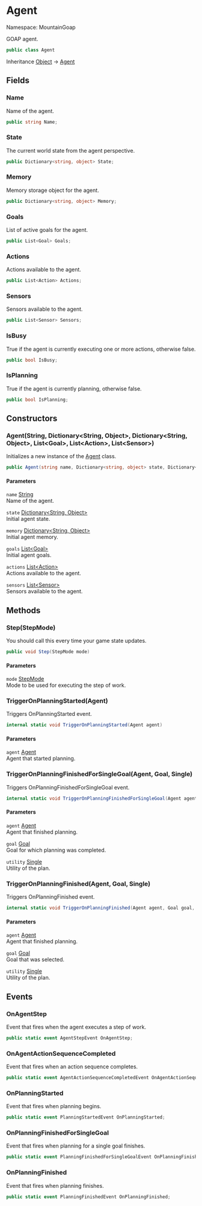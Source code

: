 # Agent

Namespace: MountainGoap

GOAP agent.

```csharp
public class Agent
```

Inheritance [Object](https://docs.microsoft.com/en-us/dotnet/api/system.object) → [Agent](./mountaingoap.agent.md)

## Fields

### **Name**

Name of the agent.

```csharp
public string Name;
```

### **State**

The current world state from the agent perspective.

```csharp
public Dictionary<string, object> State;
```

### **Memory**

Memory storage object for the agent.

```csharp
public Dictionary<string, object> Memory;
```

### **Goals**

List of active goals for the agent.

```csharp
public List<Goal> Goals;
```

### **Actions**

Actions available to the agent.

```csharp
public List<Action> Actions;
```

### **Sensors**

Sensors available to the agent.

```csharp
public List<Sensor> Sensors;
```

### **IsBusy**

True if the agent is currently executing one or more actions, otherwise false.

```csharp
public bool IsBusy;
```

### **IsPlanning**

True if the agent is currently planning, otherwise false.

```csharp
public bool IsPlanning;
```

## Constructors

### **Agent(String, Dictionary&lt;String, Object&gt;, Dictionary&lt;String, Object&gt;, List&lt;Goal&gt;, List&lt;Action&gt;, List&lt;Sensor&gt;)**

Initializes a new instance of the [Agent](./mountaingoap.agent.md) class.

```csharp
public Agent(string name, Dictionary<string, object> state, Dictionary<string, object> memory, List<Goal> goals, List<Action> actions, List<Sensor> sensors)
```

#### Parameters

`name` [String](https://docs.microsoft.com/en-us/dotnet/api/system.string)<br>
Name of the agent.

`state` [Dictionary&lt;String, Object&gt;](https://docs.microsoft.com/en-us/dotnet/api/system.collections.generic.dictionary-2)<br>
Initial agent state.

`memory` [Dictionary&lt;String, Object&gt;](https://docs.microsoft.com/en-us/dotnet/api/system.collections.generic.dictionary-2)<br>
Initial agent memory.

`goals` [List&lt;Goal&gt;](https://docs.microsoft.com/en-us/dotnet/api/system.collections.generic.list-1)<br>
Initial agent goals.

`actions` [List&lt;Action&gt;](https://docs.microsoft.com/en-us/dotnet/api/system.collections.generic.list-1)<br>
Actions available to the agent.

`sensors` [List&lt;Sensor&gt;](https://docs.microsoft.com/en-us/dotnet/api/system.collections.generic.list-1)<br>
Sensors available to the agent.

## Methods

### **Step(StepMode)**

You should call this every time your game state updates.

```csharp
public void Step(StepMode mode)
```

#### Parameters

`mode` [StepMode](./mountaingoap.stepmode.md)<br>
Mode to be used for executing the step of work.

### **TriggerOnPlanningStarted(Agent)**

Triggers OnPlanningStarted event.

```csharp
internal static void TriggerOnPlanningStarted(Agent agent)
```

#### Parameters

`agent` [Agent](./mountaingoap.agent.md)<br>
Agent that started planning.

### **TriggerOnPlanningFinishedForSingleGoal(Agent, Goal, Single)**

Triggers OnPlanningFinishedForSingleGoal event.

```csharp
internal static void TriggerOnPlanningFinishedForSingleGoal(Agent agent, Goal goal, float utility)
```

#### Parameters

`agent` [Agent](./mountaingoap.agent.md)<br>
Agent that finished planning.

`goal` [Goal](./mountaingoap.goal.md)<br>
Goal for which planning was completed.

`utility` [Single](https://docs.microsoft.com/en-us/dotnet/api/system.single)<br>
Utility of the plan.

### **TriggerOnPlanningFinished(Agent, Goal, Single)**

Triggers OnPlanningFinished event.

```csharp
internal static void TriggerOnPlanningFinished(Agent agent, Goal goal, float utility)
```

#### Parameters

`agent` [Agent](./mountaingoap.agent.md)<br>
Agent that finished planning.

`goal` [Goal](./mountaingoap.goal.md)<br>
Goal that was selected.

`utility` [Single](https://docs.microsoft.com/en-us/dotnet/api/system.single)<br>
Utility of the plan.

## Events

### **OnAgentStep**

Event that fires when the agent executes a step of work.

```csharp
public static event AgentStepEvent OnAgentStep;
```

### **OnAgentActionSequenceCompleted**

Event that fires when an action sequence completes.

```csharp
public static event AgentActionSequenceCompletedEvent OnAgentActionSequenceCompleted;
```

### **OnPlanningStarted**

Event that fires when planning begins.

```csharp
public static event PlanningStartedEvent OnPlanningStarted;
```

### **OnPlanningFinishedForSingleGoal**

Event that fires when planning for a single goal finishes.

```csharp
public static event PlanningFinishedForSingleGoalEvent OnPlanningFinishedForSingleGoal;
```

### **OnPlanningFinished**

Event that fires when planning finishes.

```csharp
public static event PlanningFinishedEvent OnPlanningFinished;
```
